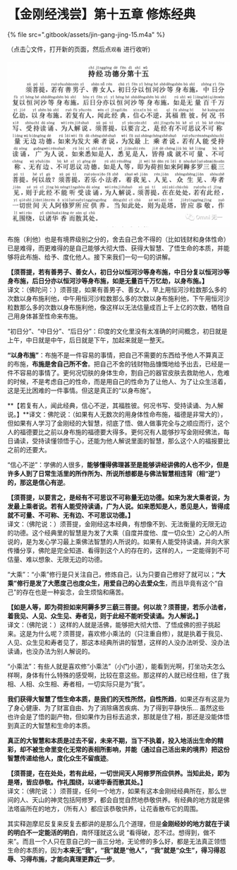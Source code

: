 # 【金刚经浅尝】第十五章 修炼经典

{% file src=".gitbook/assets/jin-gang-jing-15.m4a" %}

（点击👆文件，打开新的页面，然后点`观看` 进行收听\)

![](.gitbook/assets/image%20%286%29.png)

布施（利他）也是有境界级别之分的，舍去自己舍不得的（比如钱财和身体性命）已是难得，而更难得的是自己能够大彻大悟、获得大智慧、了悟生命的本质，并能够将此布施、给予、度化他人。接下来我们一句一句的讲解。

**【须菩提，若有善男子、善女人，初日分以恒河沙等身布施，中日分复以恒河沙等身布施，后日分亦以恒河沙等身布施，如是无量百千万忆劫，以身布施。】**  
译文：（佛陀问：）须菩提，如果有善男子、善女人，早上用恒河沙粒数那么多的次数以身布施利他，中午用恒河沙粒数那么多的次数以身布施利他，下午用恒河沙粒数那么多的次数以身布施利他，像这样以无法估量成百上千上亿的次数，牺牲自己用身体甚至性命来布施。

“初日分”、“中日分”、“后日分”：印度的文化里没有太准确的时间概念，初日就是上午，中日就是中午，后日就是下午，加起来就是一整天。

**“以身布施”**：布施不是一件容易的事情，把自己不需要的东西给予他人不算真正的布施，**布施是舍自己所不舍**。把自己不舍的钱财物品慷慨地给予出去，已经是一件不容易的事情了。更何况切肤的身体生命，割自己的器官皮肤去救助他人，危难的时候，不是考虑自己的性命，而是用自己的性命为了让他人、为了让众生活着，这是无比困难的一件事情。但这是真正的“以身布施”。

**【若复有人，闻此经典，信心不逆，其福胜彼。何况书写、受持读诵、为人解说。】**译文：佛陀说：（如果有人无数次的用身体性命布施，福德是非常大的），但如果有人学习了金刚经的大智慧，彻底了悟、做人做事完全与之顺应而行，这个人的福德要比之前以身布施的福德要大得多。更何况有人能够抄写金刚经佛法，每日诵读，受持读懂领悟于心，还能为他人解说里面的智慧，那么这个人的福报要比之前的还要大。

“信心不逆”：学佛的人很多，**能够懂得佛理甚至是能够讲经讲佛的人也不少，但是许多人到了日常生活里的所作所为、所说所想都是与佛法智慧相违背（相“逆”）的，那这是信心有逆**。

**【须菩提，以要言之，是经有不可思议不可称量无边功德。如来为发大乘者说，为发最上乘者说。若有人能受持读诵，广为人说。如来悉知是人，悉见是人，皆得成就不可量、不可称、无有边、不可思议功德。】**  
译文：（佛陀说：）须菩提，金刚经这本经典，有想像不到、无法衡量的无限无边的功德。这个经典里的智慧是为发了大乘（自度并度他、度一切众生）之心的人所说的，是为发心学习最上乘佛法智慧的人所说的。如果有人能受持读诵，并向大家传播分享，佛陀是完全知道、看得到这个人的存在的，这样的人，一定能得到不可估量、难以想象、无限无边的功德。

“大乘”：“小乘”修行是只关注自己，修炼自己，认为只要自己修好了就可以；**“大乘”修行是发了大愿度己也度众生，用爱自己的心去爱众生**，而且毕竟有这个“自己”的存在也是一种妄念，会生烦恼和痛苦。

**【如是人等，即为荷担如来阿耨多罗三藐三菩提。何以故？须菩提，若乐小法者，着我见、人见、众生见、寿者见，则于此经不能听受读诵。为人解说。】**  
译文：（佛陀说：）这样的人就是活佛，能够把大彻大悟、了悟成佛的担子挑起来。这是为什么呢？须菩提，喜欢修小乘法的（只注重自修），就是执着于我见、人见、众生见和寿者见了，那这本经典所讲的智慧，这样的人没办法听受、没办法读诵，也没办法为别人解说的。

“小乘法”：有些人就是喜欢修“小乘法”（小门小道），能看到光啊，打坐功夫怎么样啊，身体有什么特殊的感受啊，比较在意这些。那这样的人就已经住相，住了我相、人相、众生相、寿者相，一切实际只是为“我”。

**我们获得大智慧了悟生命本质，是我们的天性所然，自性所趋**，如果还存有这是为了身心健康、为了财富自由、为了消除痛苦疾病、为了得到平静快乐... 虽然这些也许会是了悟的副产物，但如果作为目标去追求，那就是住了相，那还是没能体悟到真正的大智慧和生命的本质。

**真正的大智慧和本质是过去不留，未来不期，当下不执着，投入地活出生命的精彩，却不被生命里变化无常的表相所影响，并能（通过自己活出来的境界）把这份智慧传递给他人，度化众生不留痕迹**。

**【须菩提，在在处处，若有此经，一切世间天人阿修罗所应供养。当知此处，即为是塔，皆应恭敬。作礼围绕，以诸华香而散其处。】**  
译文：（佛陀说：）须菩提，任何一个地方，如果有这本金刚经经典所在，那么世间的人、天山的神灵包括阿修罗，都会自觉自然地恭敬供养。有经典的地方就是佛法塔庙所在的地方，（所有人）都应该恭敬供养，让花香散布它的周围。

其实释迦摩尼反复来反复去都讲的是那么几个道理，但是**金刚经妙的地方就在于读的明白不一定能活的明白**，南怀瑾就这么说 “看得破，忍不过。想得到，做不来”。而且一个人只在意自己的一亩三分地，无论修的多么好，都是无法真正领悟生命的本质的，因为**本来无“我”，“我”就是“他人”，“我”就是“众生”，得习得忍辱、习得布施，才能向真理更靠近一步**。

